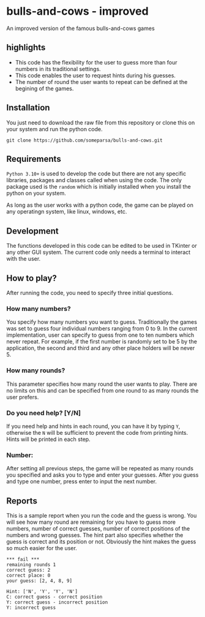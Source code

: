 # bulls-and-cows - improved
An improved version of the famous bulls-and-cows games

## highlights
- This code has the flexibility for the user to guess more than four numbers in its traditional settings.
- This code enables the user to request hints during his guesses.
- The number of round the user wants to repeat can be defined at the begining of the games.

## Installation
You just need to download the raw file from this repository or clone this on your system and run the python code.

`git clone https://github.com/someparsa/bulls-and-cows.git`

## Requirements
`Python 3.10+` is used to develop the code but there are not any specific libraries, packages and classes called when using the code. The only package used is the `random` which is initially installed when you install the python on your system.

As long as the user works with a python code, the game can be played on any operatingn system, like linux, windows, etc.

## Development
The functions developed in this code can be edited to be used in TKinter or any other GUI system. The current code only needs a terminal to interact with the user.

## How to play?
After running the code, you need to specify three initial questions.

### How many numbers?
You specify how many numbers you want to guess. Traditionally the games was set to guess four individual numbers ranging from 0 to 9. In the current implementation, user can specify to guess from one to ten numbers which never repeat. For example, if the first number is randomly set to be 5 by the application, the second and third and any other place holders will be never 5.

### How many rounds?
This parameter specifies how many round the user wants to play. There are no limits on this and can be specified from one round to as many rounds the user prefers.

### Do you need help? [Y/N]
If you need help and hints in each round, you can have it by typing `Y`, otherwise the `N` will be sufficient to prevent the code from printing hints. Hints will be printed in each step.

### Number:
After setting all previous steps, the game will be repeated as many rounds you specified and asks you to type and enter your guesses. After you guess and type one number, press enter to input the next number.

## Reports
This is a sample report when you run the code and the guess is wrong. You will see how many round are remaining for you have to guess more numbers, number of correct guesses, number of correct positions of the numbers and wrong guesses. The hint part also specifies whether the guess is correct and its position or not. Obviously the hint makes the guess so much easier for the user.

```
*** fail ***
remaining rounds 1
correct guess: 2
correct place: 0
your guess: [2, 4, 8, 9]

Hint: ['N', 'Y', 'Y', 'N']
C: correct guess - correct position
Y: correct guess - incorrect position
Y: incorrect guess
```
